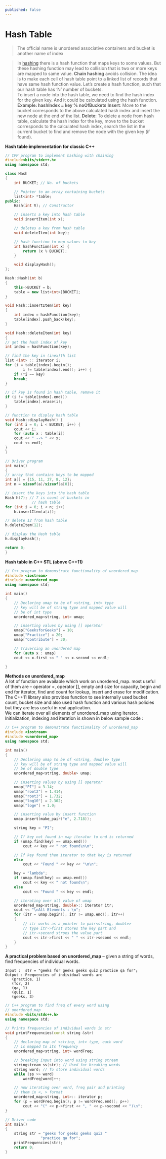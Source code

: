 ```yaml
---
published: false
---
```


# Hash Table 
>The official name is unordered associative containers and
>bucket  is another name of index 

>In  [hashing](http://www.geeksforgeeks.org/hashing-data-structure/)  there is a hash function that maps keys to some values. But these hashing function may lead to collision that is two or more keys are mapped to same value.  **Chain hashing**  avoids collision. The idea is to make each cell of hash table point to a linked list of records that have same hash function value.
>Let’s create a hash function, such that our hash table has ‘N’ number of buckets.  
To insert a node into the hash table, we need to find the hash index for the given key. And it could be calculated using the hash function.  
**Example: hashIndex = key % noOfBuckets**
>**Insert**: Move to the bucket corresponds to the above calculated hash index and insert the new node at the end of the list.
>**Delete**: To delete a node from hash table, calculate the hash index for the key, move to the bucket corresponds to the calculated hash index, search the list in the current bucket to find and remove the node with the given key (if found).


**Hash table implementation for classic C++**

```cpp
// CPP program to implement hashing with chaining
#include<bits/stdc++.h>
using namespace std;

class Hash
{
	int BUCKET; // No. of buckets

	// Pointer to an array containing buckets
	list<int> *table;
public:
	Hash(int V); // Constructor

	// inserts a key into hash table
	void insertItem(int x);

	// deletes a key from hash table
	void deleteItem(int key);

	// hash function to map values to key
	int hashFunction(int x) {
		return (x % BUCKET);
	}

	void displayHash();
};

Hash::Hash(int b)
{
	this->BUCKET = b;
	table = new list<int>[BUCKET];
}

void Hash::insertItem(int key)
{
	int index = hashFunction(key);
	table[index].push_back(key);
}

void Hash::deleteItem(int key)
{
// get the hash index of key
int index = hashFunction(key);

// find the key in (inex)th list
list <int> :: iterator i;
for (i = table[index].begin();
		i != table[index].end(); i++) {
	if (*i == key)
	break;
}

// if key is found in hash table, remove it
if (i != table[index].end())
	table[index].erase(i);
}

// function to display hash table
void Hash::displayHash() {
for (int i = 0; i < BUCKET; i++) {
	cout << i;
	for (auto x : table[i])
	cout << " --> " << x;
	cout << endl;
}
}

// Driver program
int main()
{
// array that contains keys to be mapped
int a[] = {15, 11, 27, 8, 12};
int n = sizeof(a)/sizeof(a[0]);

// insert the keys into the hash table
Hash h(7); // 7 is count of buckets in
			// hash table
for (int i = 0; i < n; i++)
	h.insertItem(a[i]);

// delete 12 from hash table
h.deleteItem(12);

// display the Hash table
h.displayHash();

return 0;
}

```

**Hash table in C++ STL  (above C++11)**

```cpp
// C++ program to demonstrate functionality of unordered_map
#include <iostream>
#include <unordered_map>
using namespace std;

int main()
{
	// Declaring umap to be of <string, int> type
	// key will be of string type and mapped value will
	// be of int type
	unordered_map<string, int> umap;

	// inserting values by using [] operator
	umap["GeeksforGeeks"] = 10;
	umap["Practice"] = 20;
	umap["Contribute"] = 30;

	// Traversing an unordered map
	for (auto x : umap)
	cout << x.first << " " << x.second << endl;

}
```
**Methods on unordered_map**  
A lot of function are available which work on unordered_map. most useful of them are – operator =, operator [], empty and size for capacity, begin and end for iterator, find and count for lookup, insert and erase for modification.  
The C++11 library also provides function to see internally used bucket count, bucket size and also used hash function and various hash policies but they are less useful in real application.  
We can iterate over all elements of unordered_map using Iterator. Initialization, indexing and iteration is shown in below sample code :
```cpp
// C++ program to demonstrate functionality of unordered_map
#include <iostream>
#include <unordered_map>
using namespace std;

int main()
{
	// Declaring umap to be of <string, double> type
	// key will be of string type and mapped value will
	// be of double type
	unordered_map<string, double> umap;

	// inserting values by using [] operator
	umap["PI"] = 3.14;
	umap["root2"] = 1.414;
	umap["root3"] = 1.732;
	umap["log10"] = 2.302;
	umap["loge"] = 1.0;

	// inserting value by insert function
	umap.insert(make_pair("e", 2.718));

	string key = "PI";

	// If key not found in map iterator to end is returned
	if (umap.find(key) == umap.end())
		cout << key << " not found\n\n";

	// If key found then iterator to that key is returned
	else
		cout << "Found " << key << "\n\n";

	key = "lambda";
	if (umap.find(key) == umap.end())
		cout << key << " not found\n";
	else
		cout << "Found " << key << endl;

	// iterating over all value of umap
	unordered_map<string, double>:: iterator itr;
	cout << "\nAll Elements : \n";
	for (itr = umap.begin(); itr != umap.end(); itr++)
	{
		// itr works as a pointer to pair<string, double>
		// type itr->first stores the key part and
		// itr->second stroes the value part
		cout << itr->first << " " << itr->second << endl;
	}
}

```
**A practical problem based on unordered_map** – given a string of words, find frequencies of individual words.

```
Input :  str = "geeks for geeks geeks quiz practice qa for";
Output : Frequencies of individual words are
   (practice, 1)
   (for, 2)
   (qa, 1)
   (quiz, 1)
   (geeks, 3)
```
```cpp
// C++ program to find freq of every word using
// unordered_map
#include <bits/stdc++.h>
using namespace std;

// Prints frequencies of individual words in str
void printFrequencies(const string &str)
{
	// declaring map of <string, int> type, each word
	// is mapped to its frequency
	unordered_map<string, int> wordFreq;

	// breaking input into word using string stream
	stringstream ss(str); // Used for breaking words
	string word; // To store individual words
	while (ss >> word)
		wordFreq[word]++;

	// now iterating over word, freq pair and printing
	// them in <, > format
	unordered_map<string, int>:: iterator p;
	for (p = wordFreq.begin(); p != wordFreq.end(); p++)
		cout << "(" << p->first << ", " << p->second << ")\n";
}

// Driver code
int main()
{
	string str = "geeks for geeks geeks quiz "
				"practice qa for";
	printFrequencies(str);
	return 0;
}
```
